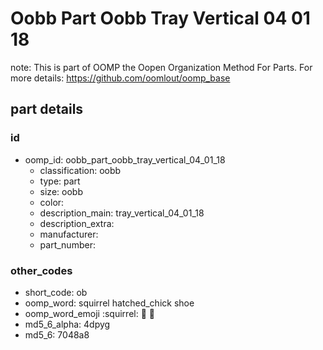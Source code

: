 # Oobb Part Oobb Tray Vertical 04 01 18  

note: This is part of OOMP the Oopen Organization Method For Parts. For more details: https://github.com/oomlout/oomp_base

##  part details





### id
* oomp_id: oobb_part_oobb_tray_vertical_04_01_18
  * classification: oobb
  * type: part
  * size: oobb
  * color: 
  * description_main: tray_vertical_04_01_18
  * description_extra: 
  * manufacturer: 
  * part_number: 

### other_codes
* short_code: ob
* oomp_word: squirrel hatched_chick shoe
* oomp_word_emoji :squirrel: :hatched_chick: :shoe:
* md5_6_alpha: 4dpyg
* md5_6: 7048a8
